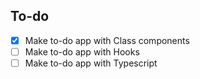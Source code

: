 ## To-do
- [X] Make to-do app with Class components
- [ ] Make to-do app with Hooks
- [ ] Make to-do app with Typescript
